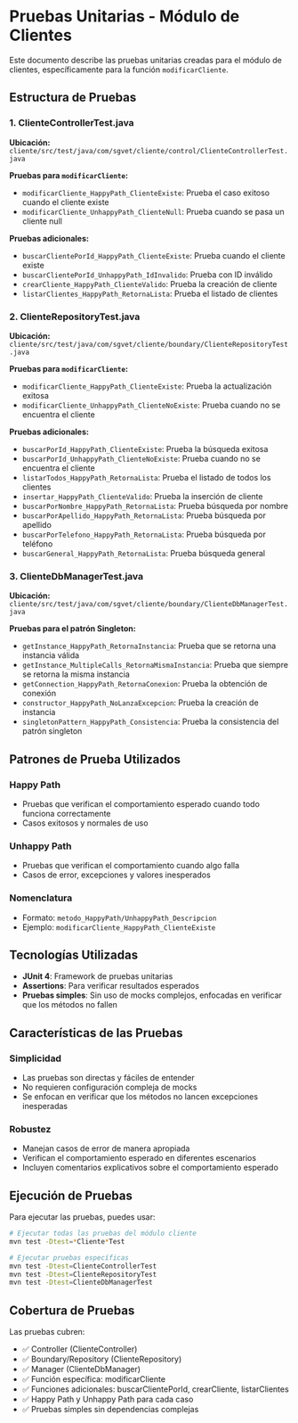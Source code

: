 # Pruebas Unitarias - Módulo de Clientes

Este documento describe las pruebas unitarias creadas para el módulo de clientes, específicamente para la función `modificarCliente`.

## Estructura de Pruebas

### 1. ClienteControllerTest.java
**Ubicación:** `cliente/src/test/java/com/sgvet/cliente/control/ClienteControllerTest.java`

**Pruebas para `modificarCliente`:**
- `modificarCliente_HappyPath_ClienteExiste`: Prueba el caso exitoso cuando el cliente existe
- `modificarCliente_UnhappyPath_ClienteNull`: Prueba cuando se pasa un cliente null

**Pruebas adicionales:**
- `buscarClientePorId_HappyPath_ClienteExiste`: Prueba cuando el cliente existe
- `buscarClientePorId_UnhappyPath_IdInvalido`: Prueba con ID inválido
- `crearCliente_HappyPath_ClienteValido`: Prueba la creación de cliente
- `listarClientes_HappyPath_RetornaLista`: Prueba el listado de clientes

### 2. ClienteRepositoryTest.java
**Ubicación:** `cliente/src/test/java/com/sgvet/cliente/boundary/ClienteRepositoryTest.java`

**Pruebas para `modificarCliente`:**
- `modificarCliente_HappyPath_ClienteExiste`: Prueba la actualización exitosa
- `modificarCliente_UnhappyPath_ClienteNoExiste`: Prueba cuando no se encuentra el cliente

**Pruebas adicionales:**
- `buscarPorId_HappyPath_ClienteExiste`: Prueba la búsqueda exitosa
- `buscarPorId_UnhappyPath_ClienteNoExiste`: Prueba cuando no se encuentra el cliente
- `listarTodos_HappyPath_RetornaLista`: Prueba el listado de todos los clientes
- `insertar_HappyPath_ClienteValido`: Prueba la inserción de cliente
- `buscarPorNombre_HappyPath_RetornaLista`: Prueba búsqueda por nombre
- `buscarPorApellido_HappyPath_RetornaLista`: Prueba búsqueda por apellido
- `buscarPorTelefono_HappyPath_RetornaLista`: Prueba búsqueda por teléfono
- `buscarGeneral_HappyPath_RetornaLista`: Prueba búsqueda general

### 3. ClienteDbManagerTest.java
**Ubicación:** `cliente/src/test/java/com/sgvet/cliente/boundary/ClienteDbManagerTest.java`

**Pruebas para el patrón Singleton:**
- `getInstance_HappyPath_RetornaInstancia`: Prueba que se retorna una instancia válida
- `getInstance_MultipleCalls_RetornaMismaInstancia`: Prueba que siempre se retorna la misma instancia
- `getConnection_HappyPath_RetornaConexion`: Prueba la obtención de conexión
- `constructor_HappyPath_NoLanzaExcepcion`: Prueba la creación de instancia
- `singletonPattern_HappyPath_Consistencia`: Prueba la consistencia del patrón singleton

## Patrones de Prueba Utilizados

### Happy Path
- Pruebas que verifican el comportamiento esperado cuando todo funciona correctamente
- Casos exitosos y normales de uso

### Unhappy Path
- Pruebas que verifican el comportamiento cuando algo falla
- Casos de error, excepciones y valores inesperados

### Nomenclatura
- Formato: `metodo_HappyPath/UnhappyPath_Descripcion`
- Ejemplo: `modificarCliente_HappyPath_ClienteExiste`

## Tecnologías Utilizadas

- **JUnit 4**: Framework de pruebas unitarias
- **Assertions**: Para verificar resultados esperados
- **Pruebas simples**: Sin uso de mocks complejos, enfocadas en verificar que los métodos no fallen

## Características de las Pruebas

### Simplicidad
- Las pruebas son directas y fáciles de entender
- No requieren configuración compleja de mocks
- Se enfocan en verificar que los métodos no lancen excepciones inesperadas

### Robustez
- Manejan casos de error de manera apropiada
- Verifican el comportamiento esperado en diferentes escenarios
- Incluyen comentarios explicativos sobre el comportamiento esperado

## Ejecución de Pruebas

Para ejecutar las pruebas, puedes usar:

```bash
# Ejecutar todas las pruebas del módulo cliente
mvn test -Dtest=*Cliente*Test

# Ejecutar pruebas específicas
mvn test -Dtest=ClienteControllerTest
mvn test -Dtest=ClienteRepositoryTest
mvn test -Dtest=ClienteDbManagerTest
```

## Cobertura de Pruebas

Las pruebas cubren:
- ✅ Controller (ClienteController)
- ✅ Boundary/Repository (ClienteRepository)
- ✅ Manager (ClienteDbManager)
- ✅ Función específica: modificarCliente
- ✅ Funciones adicionales: buscarClientePorId, crearCliente, listarClientes
- ✅ Happy Path y Unhappy Path para cada caso
- ✅ Pruebas simples sin dependencias complejas 